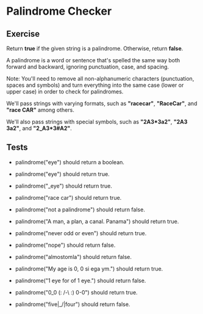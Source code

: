 # Palindrome Checker

## Exercise

Return **true** if the given string is a palindrome. Otherwise, return **false**.

A palindrome is a word or sentence that's spelled the same way both forward and backward, ignoring punctuation, case, and spacing.

Note: You'll need to remove all non-alphanumeric characters (punctuation, spaces and symbols) and turn everything into the same case (lower or upper case) in order to check for palindromes.

We'll pass strings with varying formats, such as **"racecar"**, **"RaceCar"**, and **"race CAR"** among others.

We'll also pass strings with special symbols, such as **"2A3\*3a2"**, **"2A3 3a2"**, and **"2_A3*3#A2"**.

## Tests

- palindrome("eye") should return a boolean.

- palindrome("eye") should return true.

- palindrome("_eye") should return true.

- palindrome("race car") should return true.

- palindrome("not a palindrome") should return false.

- palindrome("A man, a plan, a canal. Panama") should return true.

- palindrome("never odd or even") should return true.

- palindrome("nope") should return false.

- palindrome("almostomla") should return false.

- palindrome("My age is 0, 0 si ega ym.") should return true.

- palindrome("1 eye for of 1 eye.") should return false.

- palindrome("0_0 (: /-\ :) 0-0") should return true.

- palindrome("five|\_/|four") should return false.